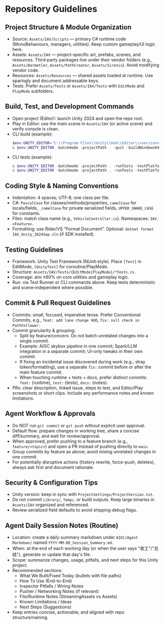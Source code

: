 # Repository Guidelines

## Project Structure & Module Organization
- Source: `Assets/IAV/Scripts` — primary C# runtime code (MonoBehaviours, managers, utilities). Keep custom gameplay/UI logic here.
- Assets: `Assets/IAV` — project-specific art, prefabs, scenes, and resources. Third‑party packages live under their vendor folders (e.g., `Assets/Barmetler`, `Assets/PathCreator`, `Assets/Sirenix`). Avoid modifying vendor code.
- Resources: `Assets/Resources` — shared assets loaded at runtime. Use sparingly and document addressable keys.
- Tests: Prefer `Assets/Tests` or `Assets/IAV/Tests` with `EditMode` and `PlayMode` subfolders.

## Build, Test, and Development Commands
- Open project (Editor): launch Unity 2024 and open the repo root.
- Play in Editor: use the main scene in `Assets/IAV` (or active scene) and verify console is clean.
- CLI build (example):
  ```powershell
  $env:UNITY_EDITOR="C:\\Program Files\\Unity\\Hub\\Editor\\<version>\\Editor\\Unity.exe"
  & $env:UNITY_EDITOR -batchmode -projectPath . -quit -buildWindows64Player "Builds/Win64/IAV.exe"
  ```
- CLI tests (example):
  ```powershell
  & $env:UNITY_EDITOR -batchmode -projectPath . -runTests -testPlatform EditMode -testResults TestResults/editmode.xml -quit
  & $env:UNITY_EDITOR -batchmode -projectPath . -runTests -testPlatform PlayMode -testResults TestResults/playmode.xml -quit
  ```

## Coding Style & Naming Conventions
- Indentation: 4 spaces; UTF‑8; one class per file.
- C#: `PascalCase` for classes/methods/properties, `camelCase` for locals/fields, `_camelCase` for private serialized fields, `UPPER_SNAKE_CASE` for constants.
- Files: match class name (e.g., `VehicleController.cs`). Namespaces: `IAV.<Feature>`.
- Formatting: use Rider/VS “Format Document”. Optional: `dotnet format IAV_Unity_2024Sep.sln` (if SDK installed).

## Testing Guidelines
- Framework: Unity Test Framework (NUnit‑style). Place `[Test]` in EditMode, `[UnityTest]` for coroutine/PlayMode.
- Structure: `Assets/IAV/Tests/{EditMode|PlayMode}/*Tests.cs`.
- Coverage: aim ≥60% on core utilities and gameplay logic.
- Run: via Test Runner or CLI commands above. Keep tests deterministic and scene‑independent where possible.

## Commit & Pull Request Guidelines
- Commits: small, focused, imperative tense. Prefer Conventional Commits, e.g., `feat: add lane change HUD`, `fix: null check in PathFollower`.
- Commit granularity & grouping:
  - Split by feature/concern. Do not batch unrelated changes into a single commit.
  - Example: AIGC skybox pipeline in one commit; Spark/LLM integration in a separate commit; UI-only tweaks in their own commit.
  - If fixing an incidental issue discovered during work (e.g., stray token/formatting), use a separate `fix:` commit before or after the main feature commit.
  - When touching runtime + tests + docs, prefer distinct commits: `feat:` (runtime), `test:` (tests), `docs:` (notes).
- PRs: clear description, linked issue, steps to test, and Editor/Play screenshots or short clips. Include any performance notes and known limitations.

## Agent Workflow & Approvals

- Do NOT run `git commit` or `git push` without explicit user approval.
- Default flow: prepare changes in working tree, share a concise diff/summary, and wait for review/approval.
- When approved, prefer pushing to a feature branch (e.g., `feature/<topic>`) and open a PR instead of pushing directly to `main`.
- Group commits by feature as above; avoid mixing unrelated changes in one commit.
- For potentially disruptive actions (history rewrite, force-push, deletes), always ask first and document rationale.

## Security & Configuration Tips
- Unity version: keep in sync with `ProjectSettings/ProjectVersion.txt`.
- Do not commit `Library/`, `Temp/`, or build outputs. Keep large binaries in `Assets/IAV` organized and referenced.
- Review serialized field defaults to avoid shipping debug flags.

## Agent Daily Session Notes (Routine)

- Location: create a daily summary markdown under `AIGC/Agent Markdown/` named `YYYY-MM-DD_Session_Summary.md`.
- When: at the end of each working day (or when the user says "收工"/"总结"), generate or update that day's file.
- Scope: summarize changes, usage, pitfalls, and next steps for this Unity project.
- Recommended sections:
  - What We Built/Fixed Today (bullets with file paths)
  - How To Use (End-to-End)
  - Inspector Pitfalls / Wiring Notes
  - Pusher / Networking Notes (if relevant)
  - File/Runtime Notes (StreamingAssets vs Assets)
  - Known Limitations / Ideas
  - Next Steps (Suggestions)
- Keep entries concise, actionable, and aligned with repo structure/naming.
